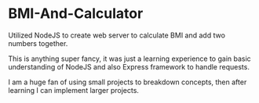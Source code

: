 # BMI-And-Calculator
Utilized NodeJS to create web server to calculate BMI and add two numbers together.

This is anything super fancy, it was just a learning experience to gain basic understanding of NodeJS and also Express framework to handle requests.

I am a huge fan of using small projects to breakdown concepts, then after learning I can implement larger projects.
